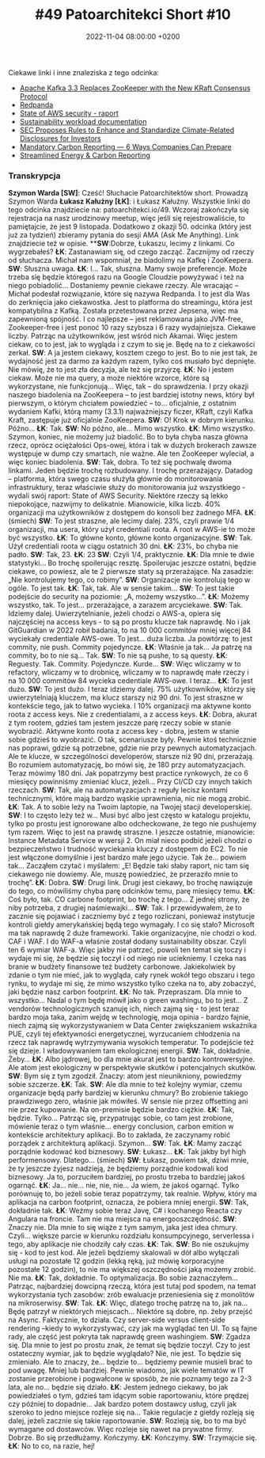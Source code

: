 ﻿---
layout: post
title: '#49 Patoarchitekci Short #10'
date: 2022-11-04 08:00:00 +0200
description: 
img: "49"
tags: 
spreaker: 51778363
---




Ciekawe linki i inne znaleziska z tego odcinka:
* [Apache Kafka 3.3 Replaces ZooKeeper with the New KRaft Consensus Protocol]( https://www.infoq.com/news/2022/10/apache-kafka-kraft/)
* [Redpanda](https://redpanda.com/)
* [State of AWS security - raport](https://www.datadoghq.com/state-of-aws-security/)
* [Sustainability workload documentation]( https://learn.microsoft.com/en-us/azure/architecture/framework/sustainability/)
* [SEC Proposes Rules to Enhance and Standardize Climate-Related Disclosures for Investors](https://www.sec.gov/news/press-release/2022-46)
* [ Mandatory Carbon Reporting — 6 Ways Companies Can Prepare](https://nbs.net/the-shift-to-mandatory-carbon-reporting-6-ways-companies-can-prepare/)
* [Streamlined Energy & Carbon Reporting](https://www.pwc.co.uk/services/audit/non-financial-assurance/streamlined-energy-and-carbon-reporting.html)




### Transkrypcja
**Szymon Warda [SW]**: Cześć! Słuchacie Patoarchitektów short. Prowadzą Szymon Warda
**Łukasz Kałużny [ŁK]**: i Łukasz Kałużny. Wszystkie linki do tego odcinka znajdziecie na: patoarchitekci.io/49. Wczoraj zakończyła się rejestracja na nasz urodzinowy meetup, więc jeśli się rejestrowaliście, to pamiętajcie, że jest 9 listopada. Dodatkowo z okazji 50. odcinka (który jest już za tydzień) zbieramy pytania do sesji AMA (Ask Me Anything). Link znajdziecie też w opisie.
****SW**:Dobrze, Łukaszu, lecimy z linkami. Co wygrzebałeś?
**ŁK**: Zastanawiam się, od czego zacząć. Zacznijmy od rzeczy od słuchacza. Michał nam wspomniał, że biadolimy na Kafkę i ZooKeepera.
**SW**: Słuszna uwaga.
**ŁK**: I… Tak, słuszna. Mamy swoje preferencje. Może trzeba się będzie któregoś razu na Google Cloudzie powyżywać i też na niego pobiadolić… Dostaniemy pewnie ciekawe rzeczy. Ale wracając – Michał podesłał rozwiązanie, które się nazywa Redpanda. I to jest dla Was do zerknięcia jako ciekawostka. Jest to platforma do streamingu, która jest kompatybilna z Kafką. Została przetestowana przez Jepsena, więc ma zapewnioną spójność. I co najlepsze – jest reklamowana jako JVM-free, Zookeeper-free i jest ponoć 10 razy szybsza i 6 razy wydajniejsza. Ciekawe liczby. Patrząc na użytkowników, jest wśród nich Akamai. Więc jestem ciekaw, co to jest, jak to wygląda i z czym to się je. Będę na to z ciekawości zerkał.
**SW**: A ja jestem ciekawy, kosztem czego to jest. Bo to nie jest tak, że wydajność jest za darmo za każdym razem, tylko coś musiało być depnięte. Nie mówię, że to jest zła decyzja, ale też się przyjrzę.
**ŁK**: No i jestem ciekaw. Może nie ma query, a może niektóre wzorce, które są wykorzystane, nie funkcjonują… Więc, tak – do sprawdzenia. I przy okazji naszego biadolenia na ZooKeepera – to jest bardziej istotny news, który był pierwszym, o którym chciałem powiedzieć – to… oficjalnie, z ostatnim wydaniem Kafki, którą mamy (3.3.1) najważniejszy ficzer, KRaft, czyli Kafka Kraft, zastępuje już oficjalnie ZooKeepera.
**SW**: O! Krok w dobrym kierunku. Późno…
**ŁK**: Tak.
**SW**: No późno, ale… Mimo wszystko.
**ŁK**: Mimo wszystko. Szymon, koniec, nie możemy już biadolić. Bo to była chyba nasza główna rzecz, oprócz ociężałości Ops-owej, która i tak w dużych brokerach zawsze występuje w dump czy smartach, nie ważne. Ale ten ZooKeeper wyleciał, a więc koniec biadolenia.
**SW**: Tak, dobra. To też się pochwalę dwoma linkami. Jeden będzie trochę rozbudowany. I trochę przerażający. Datadog – platforma, która swego czasu służyła głównie do monitorowania infrastruktury, teraz właściwie służy do monitorowania już wszystkiego - wydali swój raport: State of AWS Security. Niektóre rzeczy są lekko niepokojące, nazwijmy to delikatnie. Mianowicie, kilka liczb. 40% organizacji ma użytkowników z dostępem do konsoli bez żadnego MFA.
**ŁK**: (śmiech)
**SW**: To jest straszne, ale lecimy dalej. 23%, czyli prawie 1/4 organizacji, ma usera, który użył credentiali roota. A root w AWS-ie to może być wszystko.
**ŁK**: To główne konto, główne konto organizacyjne.
**SW**: Tak. Użył credentiali roota w ciągu ostatnich 30 dni.
**ŁK**: 23%, bo chyba nie padło.
**SW**: Tak, 23.
**ŁK**: 23
**SW**: Czyli 1/4, praktycznie.
**ŁK**: Dla mnie te dwie statystyki… Bo trochę spoilerując resztę. Spoilerujac jeszcze ostatni, będzie ciekawe, co powiesz, ale te 2 pierwsze staty są przerażające. Na zasadzie: „Nie kontrolujemy tego, co robimy”.
**SW**: Organizacje nie kontrolują tego w ogóle. To jest tak.
**ŁK**: Tak, tak. Ale w sensie takim…
**SW**: To jest takie podejście do security na poziomie: „A, możemy wszystko…”.
**ŁK**: Możemy wszystko, tak. To jest… przerażające, a zarazem arcyciekawe.
**SW**: Tak. Idziemy dalej. Uwierzytelnianie, jeżeli chodzi o AWS-a, opiera się najczęściej na access keys - to są po prostu klucze tak naprawdę. No i jak GitGuardian w 2022 robił badania, to na 10 000 commitów mniej więcej 84 wyciekały credentiale AWS-owe. To jest… duża liczba. Ja powtórzę: to jest commity, nie push. Commity pojedyncze.
**ŁK**: Właśnie ja tak… Ja patrzę na commity, bo to nie są… Tak.
**SW**: To nie są pushe, to są questy.
**ŁK**: Reguesty. Tak. Commity. Pojedyncze. Kurde…
**SW**: Więc wliczamy w to refactory, wliczamy w to drobnicę, wliczamy w to naprawdę małe rzeczy i na 10 000 commitów 84 wycieka cedentiale AWS-owe. I teraz…
**ŁK**: To jest dużo.
**SW**: To jest dużo. I teraz idziemy dalej. 75% użytkowników, którzy się uwierzytelniają kluczem, ma klucz starszy niż 90 dni. To jest straszne w kontekście tego, jak to łatwo wycieka. I 10% organizacji ma aktywne konto roota z access keys. Nie z credentialami, a z access keys.
**ŁK**: Dobra, akurat z tym rootem, gdzieś tam jestem jeszcze parę rzeczy sobie w stanie wyobrazić. Aktywne konto roota z access key - dobra, jestem w stanie sobie gdzieś to wyobrazić. O tak, scenariusze były. Pewnie ktoś technicznie nas poprawi, gdzie są potrzebne, gdzie nie przy pewnych automatyzacjach. Ale te klucze, w szczególności developerów, starsze niż 90 dni, przerażają. Bo rozumiem automatyzację, bo mówi się, że 180 przy automatyzacjach. Teraz mówimy 180 dni. Jak popatrzymy best practice rynkowych, że co 6 miesięcy powinniśmy zmieniać klucz, jeżeli… Przy CI/CD czy innych takich rzeczach.
**SW**: Tak, ale na automatyzacjach z reguły lecisz kontami technicznymi, które mają bardzo wąskie uprawnienia, nic nie mogą zrobić.
**ŁK**: Tak. A to sobie leży na Twoim laptopie, na Twojej stacji developerskiej.
**SW**: I to często leży też w… Musi być albo jest często w katalogu projektu, tylko po prostu jest ignorowane albo odcheckowane, że tego nie pushujemy tym razem. Więc to jest na prawdę straszne. I jeszcze ostatnie, mianowicie: Instance Metadata Service w wersji 2. On miał nieco podbić jeżeli chodzi o bezpieczeństwo i trudność wyciekania kluczy z dostępem do EC2. To nie jest włączone domyślnie i jest bardzo małe jego użycie. Tak że… powiem tak… Zacząłem czytać i myślałem: „E! Będzie taki słaby raport, nic tam się ciekawego nie dowiemy. Ale, muszę powiedzieć, że przeraziło mnie to trochę”.
**ŁK**: Dobra.
**SW**: Drugi link. Drugi jest ciekawy, bo trochę nawiązuje do tego, co mówiliśmy chyba parę odcinków temu, parę miesięcy temu.
**ŁK**: Coś było, tak. CO carbone footprint, bo trochę z tego… Z jednej strony, że niby potrzeba, z drugiej naśmiewajki…
**SW**: Tak. I przewidywałem, że to zacznie się pojawiać i zaczniemy być z tego rozliczani, ponieważ instytucje kontroli giełdy amerykańskiej będą tego wymagały. I co się stało? Microsoft ma tak naprawdę 2 duże frameworki. Takie organizacyjne, nie chodzi o kod. CAF i WAF. I do WAF-a właśnie został dodany sustainability obszar. Czyli ten 6 wymiar WAF-a. Więc jakby nie patrzeć, powoli ten temat się toczy i wydaje mi się, że będzie się toczył i od niego nie uciekniemy. I czeka nas branie w budżety finansowe też budżety carbonowe. Jakiekolwiek by zdanie o tym nie mieć, jak to wygląda, cały rynek wokół tego obszaru i tego rynku, to wydaje mi się, że mimo wszystko tylko czeka na to, aby zobaczyć, jaki będzie nasz carbon footprint.
**ŁK**: No tak. Przepraszam. Dla mnie to wszystko… Nadal o tym będę mówił jako o green washingu, bo to jest… Z vendorów technologicznych szanuję ich, niech zajmą się - to jest teraz bardzo moja taka, zanim wejdę w technologię, moja opinia - bardzo fajnie, niech zajmą się wykorzystywaniem w Data Center zwiększaniem wskaźnika PUE, czyli tej efektywności energetycznej, wyrzucaniem chłodzenia na rzecz tak naprawdę wytrzymywania wysokich temperatur. To podejście też się dzieje. I władowywaniem tam ekologicznej energii.
**SW**: Tak, dokładnie. Żeby…
**ŁK**: Albo jądrowej, bo dla mnie akurat jest to bardzo kontrowersyjne. Ale atom jest ekologiczny w perspektywie skutków i potencjalnych skutków.
**SW**: Bym się z tym zgodził. Znaczy: atom jest nieunikniony, powiedzmy sobie szczerze.
**ŁK**: Tak.
**SW**: Ale dla mnie to też kolejny wymiar, czemu organizacje będą parły bardziej w kierunku chmury? Bo zrobienie takiego prawdziwego zero, właśnie jak mówiłeś. W sensie nie przez offsetting ani nie przez kupowanie. Na on-premisie będzie bardzo ciężkie.
**ŁK**: Tak, będzie. Tylko… Patrząc się, przypatrując sobie, co tam jest zrobione, mówienie teraz o tym właśnie… energy conclusion, carbon emition w kontekście architektury aplikacji. Bo to zakłada, że zaczynamy robić porządek z architekturą aplikacji. Szymon…
**SW**: Tak.
**ŁK**: Mamy zacząć porządnie kodować kod biznesowy.
**SW**: Łukasz…
**ŁK**: Tak jakby był high performensowy. Dlatego… (śmiech)
**SW**: Łukasz, powiem tak, dziwi mnie, że ty jeszcze żyjesz nadzieją, że będziemy porządnie kodowali kod biznesowy. Ja to, porzuciłem bardziej, po prostu trzeba to bardziej jakoś ogarnąć.
**ŁK**: Ja… nie… nie, nie, nie… Ja wiem, że jakoś ogarnąć. Tylko porównuję to, bo jeżeli sobie teraz popatrzymy, tak realnie. Wpływ, który ma aplikacja na carbon footprint, oznacza, że pobiera mniej energii.
**SW**: Tak, dokładnie tak.
**ŁK**: Weźmy sobie teraz Javę, C# i kochanego Reacta czy Angulara na froncie. Tam nie ma miejsca na energooszczędność.
**SW**: Znaczy nie. Dla mnie to się wiąże z tym samym, jaka jest idea chmury. Czyli… większe parcie w kierunku rozdziału konsumpcyjnego, serverlessa i tego, aby aplikacje nie chodziły cały czas.
**ŁK**: Tak.
**SW**: Bo nie oszukujmy się - kod to jest kod. Ale jeżeli będziemy skalowali w dół albo wyłączali usługi na pozostałe 12 godzin (lekką ręką, już mówię korporacyjne pozostałe 12 godzin), to nie ma większej oszczędności jaką możemy zrobić. Nie ma.
**ŁK**: Tak, dokładnie. To optymalizacja. Bo sobie zaznaczyłem… Patrząc, najbardziej dowcipną rzeczą, która jest tutaj pod spodem, na temat wykorzystania tych zasobów: zrób ewaluacje przeniesienia się z monolitów na mikroserwisy.
**SW**: Tak.
**ŁK**: Więc, dlatego trochę patrzę na to, jak na… Będę patrzył w niektórych miejscach… Niektóre są dobre, np. żeby przejść na Async. Faktycznie, to działa. Czy server-side versus client-side rendering –kiedy to wykorzystywać, czy jak ma wyglądać ten UI. To są fajne rady, ale część jest pokryta tak naprawdę green washingiem.
**SW**: Zgadza się. Dla mnie to jest po prostu znak, że temat się będzie toczył. Czy to jest ostateczny wymiar, jak to będzie wyglądało? Nie, nie jest. To będzie się zmieniało. Ale to znaczy, że… będzie to… będziemy pewnie musieli brać to pod uwagę. Mniej lub bardziej. Pewnie wiadomo, jak wiele tematów w IT zostanie przerobione i pogwałcone w sposób, że nie poznamy tego za 2-3 lata, ale no… będzie się działo.
**ŁK**: Jestem jednego ciekawy, bo jak powiedziałeś o tym, gdzieś tam idącym sobie raportowaniu, które prędzej czy później to dopadnie… Jak bardzo potem dostawcy usług, czyli jak szeroko to jedno miejsce rozleje się na… Takie regulacje z giełdy rozleją się dalej, jeżeli zacznie się takie raportowanie.
**SW**: Rozleją się, bo to ma być wymagane od dostawców. Więc rozleje się nawet na prywatne firmy. Dobrze. Bo się przedłużamy. Kończymy.
**ŁK**: Kończymy.
**SW**: Trzymajcie się.
**ŁK**: No to co, na razie, hej!